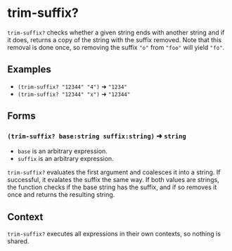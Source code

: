 # trim-suffix?

`trim-suffix?` checks whether a given string ends with another string and if
it does, returns a copy of the string with the suffix removed. Note that this
removal is done once, so removing the suffix `"o"` from `"foo"` will yield
`"fo"`.

## Examples

* `(trim-suffix? "12344" "4")` ➜ `"1234"`
* `(trim-suffix? "12344" "x")` ➜ `"12344"`

## Forms

### `(trim-suffix? base:string suffix:string)` ➜ `string`

* `base` is an arbitrary expression.
* `suffix` is an arbitrary expression.

`trim-suffix?` evaluates the first argument and coalesces it into a string. If
successful, it evalates the suffix the same way. If both values are strings,
the function checks if the base string has the suffix, and if so removes it once
and returns the resulting string.

## Context

`trim-suffix?` executes all expressions in their own contexts, so nothing is
shared.
